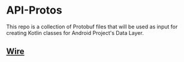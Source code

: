 # API-Protos
This repo is a collection of Protobuf files that will be used as input for creating Kotlin classes for Android Project's Data Layer.

## [Wire](https://square.github.io/wire/)
